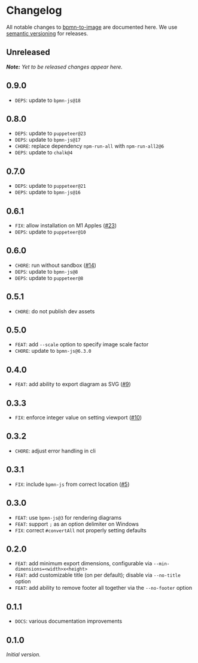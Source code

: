 # Changelog

All notable changes to [bpmn-to-image](https://github.com/bpmn-io/bpmn-to-image) are documented here. We use [semantic versioning](http://semver.org/) for releases.

## Unreleased

___Note:__ Yet to be released changes appear here._

## 0.9.0

* `DEPS`: update to `bpmn-js@18`

## 0.8.0

* `DEPS`: update to `puppeteer@23`
* `DEPS`: update to `bpmn-js@17`
* `CHORE`: replace dependency `npm-run-all` with `npm-run-all2@6`
* `DEPS`: update to `chalk@4`

## 0.7.0

* `DEPS`: update to `puppeteer@21`
* `DEPS`: update to `bpmn-js@16`

## 0.6.1

* `FIX`: allow installation on M1 Apples ([#23](https://github.com/bpmn-io/bpmn-to-image/pull/23))
* `DEPS`: update to `puppeteer@10`

## 0.6.0

* `CHORE`: run without sandbox ([#14](https://github.com/bpmn-io/bpmn-to-image/issues/14))
* `DEPS`: update to `bpmn-js@8`
* `DEPS`: update to `puppeteer@8`

## 0.5.1

* `CHORE`: do not publish dev assets

## 0.5.0

* `FEAT`: add `--scale` option to specify image scale factor
* `CHORE`: update to `bpmn-js@6.3.0`

## 0.4.0

* `FEAT`: add ability to export diagram as SVG ([#9](https://github.com/bpmn-io/bpmn-to-image/pull/9))

## 0.3.3

* `FIX`: enforce integer value on setting viewport ([#10](https://github.com/bpmn-io/bpmn-to-image/issues/10))

## 0.3.2

* `CHORE`: adjust error handling in cli

## 0.3.1

* `FIX`: include `bpmn-js` from correct location ([#5](https://github.com/bpmn-io/bpmn-to-image/issues/5))

## 0.3.0

* `FEAT`: use `bpmn-js@3` for rendering diagrams
* `FEAT`: support `;` as an option delimiter on Windows
* `FIX`: correct `#convertAll` not properly setting defaults

## 0.2.0

* `FEAT`: add minimum export dimensions, configurable via `--min-dimensions=<width>x<height>`
* `FEAT`: add customizable title (on per default); disable via `--no-title` option
* `FEAT`: add ability to remove footer all together via the `--no-footer` option

## 0.1.1

* `DOCS`: various documentation improvements

## 0.1.0

_Initial version._
